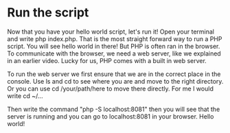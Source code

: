 # Run the script
Now that you have your hello world script, let's run it! Open your terminal and write php index.php. That is the most straight forward way to run a PHP script. You will see hello world in there! But PHP is often ran in the browser. To communicate with the browser, we need a web server, like we explained in an earlier video. Lucky for us, PHP comes with a built in web server.

To run the web server we first ensure that we are in the correct place in the console. Use ls and cd to see where you are and move to the right directory. Or you can use cd /your/path/here to move there directly. For me I would write cd ~/... 

Then write the command "php -S localhost:8081" then you will see that the server is running and you can go to localhost:8081 in your browser. Hello world! 